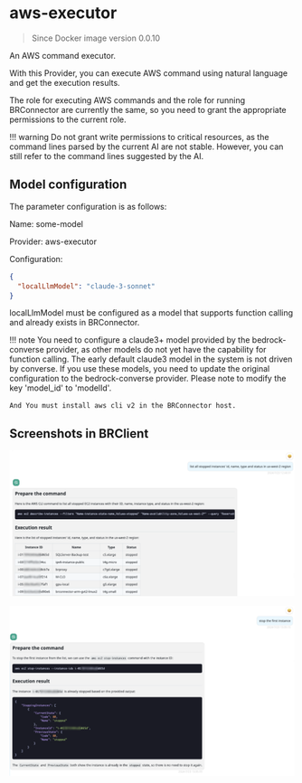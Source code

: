 # aws-executor

> Since Docker image version 0.0.10

An AWS command executor.

With this Provider, you can execute AWS command using natural language and get the execution results.

The role for executing AWS commands and the role for running BRConnector are currently the same, so you need to grant the appropriate permissions to the current role.

!!! warning
    Do not grant write permissions to critical resources, as the command lines parsed by the current AI are not stable. However, you can still refer to the command lines suggested by the AI.

## Model configuration

The parameter configuration is as follows:

Name: some-model

Provider: aws-executor

Configuration:

```json
{
  "localLlmModel": "claude-3-sonnet"
}
```

localLlmModel must be configured as a model that supports function calling and already exists in BRConnector.

!!! note
    You need to configure a claude3+ model provided by the bedrock-converse provider, as other models do not yet have the capability for function calling. The early default claude3 model in the system is not driven by converse. If you use these models, you need to update the original configuration to the bedrock-converse provider. Please note to modify the key 'model_id' to 'modelId'.

    And You must install aws cli v2 in the BRConnector host.

## Screenshots in BRClient

![sampe executor 1](./screenshots/aws-exec-1.png)

![sampe executor 2](./screenshots/aws-exec-2.png)

